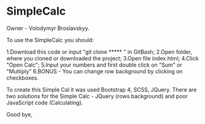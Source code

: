 # SimpleCalc

Owner - Volodymyr Broslavskyy.

To use the SimpleCalc you should:

1.Download this code or input "git clone ***** " in GitBash;
2.Open folder, where you cloned or downloaded the project;
3.Open file index.html;
4.Click "Open Calc";
5.Input your numbers and first double click on "Sum" or "Multiply"
6.BONUS - You can change row background by clicking on checkboxes.

To create this Simple Cal it was used Bootstrap 4, SCSS, JQuery.
There are two solutions for the Simple Calc - JQuery (rows background) and poor JavaScript code (Calculating).

Good bye,
